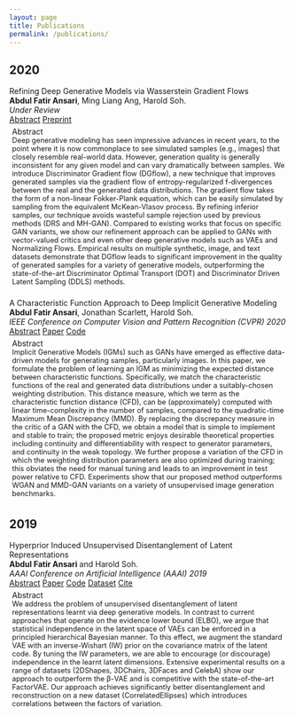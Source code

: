 ```yaml
---
layout: page
title: Publications
permalink: /publications/
---
```



<div class="container">
   <h2>2020</h2>
   <div class="row">
      <div class="col-md-12">
         <span class="text-info">Refining Deep Generative Models via Wasserstein Gradient Flows</span>
         <br />
         <b>Abdul Fatir Ansari</b>, Ming Liang Ang, Harold Soh.
         <br />
         <i>Under Review</i>
         <br />
         <a class="btn btn-outline-success btn-sm" data-toggle="collapse" href="#ansari21abstract" role="button" aria-expanded="false" aria-controls="ansari21abstract">Abstract</a>
         <a href="https://arxiv.org/abs/2012.00780" role="button" class="btn btn-outline-success btn-sm">Preprint</a>
         <!-- <a href="#" role="button" class="btn btn-outline-success btn-sm">Code</a> -->
         <div class="collapse" id="ansari21abstract" style="padding: 5px;">
            <div class="card border-success mb-3">
               <div class="card-header">Abstract</div>
               <div class="card-body">
                  <div class="card-text text-justify font-italic" style="font-size:0.8rem;">
                  Deep generative modeling has seen impressive advances in recent years, to the point where it is now commonplace to see simulated samples (e.g., images) that closely resemble real-world data. However, generation quality is generally inconsistent for any given model and can vary dramatically between samples. We introduce Discriminator Gradient flow (DGflow), a new technique that improves generated samples via the gradient flow of entropy-regularized f-divergences between the real and the generated data distributions. The gradient flow takes the form of a non-linear Fokker-Plank equation, which can be easily simulated by sampling from the equivalent McKean-Vlasov process. By refining inferior samples, our technique avoids wasteful sample rejection used by previous methods (DRS and MH-GAN). Compared to existing works that focus on specific GAN variants, we show our refinement approach can be applied to GANs with vector-valued critics and even other deep generative models such as VAEs and Normalizing Flows. Empirical results on multiple synthetic, image, and text datasets demonstrate that DGflow leads to significant improvement in the quality of generated samples for a variety of generative models, outperforming the state-of-the-art Discriminator Optimal Transport (DOT) and Discriminator Driven Latent Sampling (DDLS) methods.
                  </div>
               </div>
            </div>
         </div>
      </div>
   </div>
   <br />
   <div class="row">
      <div class="col-md-12">
         <span class="text-info">A Characteristic Function Approach to Deep Implicit Generative Modeling</span>
         <br />
         <b>Abdul Fatir Ansari</b>, Jonathan Scarlett, Harold Soh.
         <br />
         <i>IEEE Conference on Computer Vision and Pattern Recognition (CVPR) 2020</i>
         <br />
         <a class="btn btn-outline-success btn-sm" data-toggle="collapse" href="#cvpr20abstract" role="button" aria-expanded="false" aria-controls="cvpr20abstract">Abstract</a>
         <a href="https://arxiv.org/abs/1909.07425" role="button" class="btn btn-outline-success btn-sm">Paper</a>
         <a href="https://github.com/crslab/OCFGAN" role="button" class="btn btn-outline-success btn-sm">Code</a>
         <div class="collapse" id="cvpr20abstract" style="padding: 5px;">
            <div class="card border-success mb-3">
               <div class="card-header">Abstract</div>
               <div class="card-body">
                  <div class="card-text text-justify font-italic" style="font-size:0.8rem;">
                  Implicit Generative Models (IGMs) such as GANs have emerged as effective data-driven models for generating samples, particularly images. In this paper, we formulate the problem of learning an IGM as minimizing the expected distance between characteristic functions. Specifically, we match the characteristic functions of the real and generated data distributions under a suitably-chosen weighting distribution. This distance measure, which we term as the characteristic function distance (CFD), can be (approximately) computed with linear time-complexity in the number of samples, compared to the quadratic-time Maximum Mean Discrepancy (MMD). By replacing the discrepancy measure in the critic of a GAN with the CFD, we obtain a model that is simple to implement and stable to train; the proposed metric enjoys desirable theoretical properties including continuity and differentiability with respect to generator parameters, and continuity in the weak topology. We further propose a variation of the CFD in which the weighting distribution parameters are also optimized during training; this obviates the need for manual tuning and leads to an improvement in test power relative to CFD. Experiments show that our proposed method outperforms WGAN and MMD-GAN variants on a variety of unsupervised image generation benchmarks.
                  </div>
               </div>
            </div>
         </div>
      </div>
   </div>
</div>

<div class="container">
   <h2>2019</h2>
   <div class="row">
      <div class="col-md-12">
         <span class="text-info">Hyperprior Induced Unsupervised Disentanglement of Latent Representations</span>
         <br />
         <b>Abdul Fatir Ansari</b> and Harold Soh.
         <br />
         <i>AAAI Conference on Artificial Intelligence (AAAI) 2019</i>
         <br />
         <a class="btn btn-outline-success btn-sm" data-toggle="collapse" href="#aaai19abstract" role="button" aria-expanded="false" aria-controls="aaai19abstract">Abstract</a>
         <a href="https://www.aaai.org/ojs/index.php/AAAI/article/view/4185" role="button" class="btn btn-outline-success btn-sm">Paper</a> <a href="https://github.com/crslab/CHyVAE" role="button" class="btn btn-outline-success btn-sm">Code</a> <a href="https://github.com/crslab/correlated-ellipses" role="button" class="btn btn-outline-success btn-sm">Dataset</a>
         <a class="btn btn-outline-success btn-sm" href="{{ site.base }}/files/bib/aaai19cite.txt" target="_blank" role="button">Cite</a>
         <div class="collapse" id="aaai19abstract" style="padding: 5px;">
            <div class="card border-success mb-3">
               <div class="card-header">Abstract</div>
               <div class="card-body">
                  <div class="card-text text-justify font-italic" style="font-size:0.8rem;">
                  We address the problem of unsupervised disentanglement of latent representations learnt via deep generative models. In contrast to current approaches that operate on the evidence lower bound (ELBO), we argue that statistical independence in the latent space of VAEs can be enforced in a principled hierarchical Bayesian manner. To this effect, we augment the standard VAE with an inverse-Wishart (IW) prior on the covariance matrix of the latent code. By tuning the IW parameters, we are able to encourage (or discourage) independence in the learnt latent dimensions. Extensive experimental results on a range of datasets (2DShapes, 3DChairs, 3DFaces and CelebA) show our approach to outperform the β-VAE and is competitive with the state-of-the-art FactorVAE. Our approach achieves significantly better disentanglement and reconstruction on a new dataset (CorrelatedEllipses) which introduces correlations between the factors of variation.
                  </div>
               </div>
            </div>
         </div>
      </div>
   </div>
</div>
